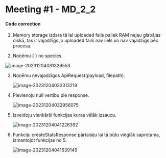 # Meeting #1 - MD_2_2

#### Code correction

1.  Memory storage izdara tā lai uploaded fails paliek RAM nejau glabājas diskā, tas ir vajadzīgs jo uploaded fails nav liels un nav vajadzīgs pēc procesa.

2.  Noņēmu { } no species.

   ![image-20231204031326553](https://s2.loli.net/2023/12/06/9hOralYdByGERIW.png)

3. Noņēmu nevajadzīgos ApiRequest(payload, filepath).

   ![image-20231204032313219](https://s2.loli.net/2023/12/06/uLhv6XFwJUGjIV5.png)

4. Pievienoju null vertibu pie response.

   ![image-20231204032956075](https://s2.loli.net/2023/12/06/aDJRqFYXf98o2lS.png)

5. Izveidoju vienkārši funkcijas kuras vēlāk izsaucu.

   ![image-20231204041226392](https://s2.loli.net/2023/12/06/QoEJugLRrlbZF8D.png)

6. Funkciju createStatsResponse pārtaisiju lai tā būtu vieglāk saprotama, izmantojot funkcijas no 5.

   ![image-20231204041639149](https://s2.loli.net/2023/12/06/u5D2IecQx8TnCF7.png)

   